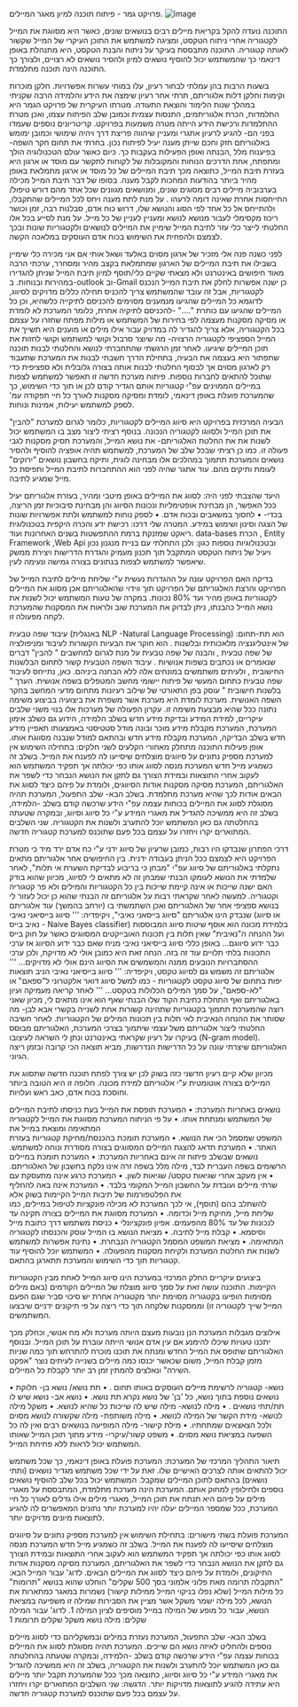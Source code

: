 
פרויקט גמר - פיתוח תוכנה למיון מאגר המיילים. 
![image](https://github.com/user-attachments/assets/8299e6fe-dd8e-4cc4-bf6e-bc7b5650d83e)


התוכנה נועדה להקל בקריאת מיילים רבים בנושאים שונים, כאשר היא מסווגת את המייל לקטגוריה אחרי ניתוח הטקסט, ומציגה למשתמש את התוכן העיקרי של המייל שקשור לאותה קטגוריה. 
התוכנה מתבססת בעיקר על ניתוח והבנת הטקסט, היא מתנהלת באופן דינאמי כך שהמשתמש יכול להוסיף נושאים למיון ולהסיר נושאים לא רצויים, ולצורך כך התוכנה הינה תוכנה מתלמדת.


בשעות הרבות בהן עמלתי לבחור רעיון, עלו במוחי עשרות אפשרויות. חלקן מוכרות וקימות וחלקן דלות אלגוריתם, תרתי אחר רעיון שימצה את הידע והלמידה הרבה שקניתי במהלך שנות הלימוד והוצאת התעודה.
מטרתו העיקרית של פרויקט הגמר היא התלמדות, הכרת אלגוריתמים, התנסות עצמית וכמובן שלב הפיתוח עצמו, ואכן מטרת ההתלמדות ורכישת הידע הייתה מטרה משמעות בפרויקט. 
קריטריונים נוספים שעמדו בפני הם- להגיע לרעיון אתגרי ומעניין שיהווה פריצת דרך ויהיה שימושי וכמובן ימומש באלגוריתם חזק וחכם שייתן מענה יעיל לפיתוח נכון.
בחרתי את תחום חקר השפה- בפיענוח מלל ,הבנתה ואופן הפעילות בעקבות כך.
כיום כאשר עולם הטכנולוגיה הולך ומתפתח, אחת הדרכים הנוחות והמקובלות של לקוחות
לתקשר עם מוסד או ארגון היא בעזרת תיבת המייל, כתוצאה מכך תיבת המיילים של כל
מוסד או ארגון מתמלאת באופן מהיר ביותר בהודעות המחכות לקבל מענה. בסופו של
דבר תיבת המייל מכילה בערבוביה מיילים רבים מסוגים שונים, ומנושאים מגוונים שכל
אחד מהם דורש טיפול/ התייחסות אחרת שאינה דומה לרעהו .
על מנת לתת מענה ויחס לכל המיילים שהתקבלו, ולהתייחס אל כל אחד לפי הסוג והנושא
שלו, דרוש כוח אדם, סבלנות רבה, זמן וכושר ריכוז מקסימלי לעבור מנושא לנושא ומעניין
לעניין של כל מייל.
על מנת לסייע בכל אלו החלטתי לייצר כלי עזר לתיבת המייל שימיין את המיילים לנושאים
ולקטגוריות שונות ובכך לצמצם ולהפחית את השימוש בכוח אדם העוסקים במלאכה הקשה.


לפני כשנה פנה אלי מזכיר של ארגון מסוים באלעד ושאל אותי אם אני מכירה כלי שימיין 
בשבילו את תיבת המיילים של הארגון שמתמלאת בקצב מהיר ומסחרר, ערכתי הרבה מאוד חיפושים באינטרנט ולא מצאתי שקיים כלי/תוסף למיון תיבת המייל שניתן להגדירו במהירות ובנוחות.
ב-outlook  וב-Gmail  כן ישנה אפשרות לחלק את תיבת המייל הנכנס לקטגוריות, אבל זה עובד שהמשתמש צריך להכניס תחילה כללים מדויקים לסיווג, לדוגמא כל המיילים שהגיעו מנמענים מסוימים להכניסם לתיקייה כלשהיא, וכן כל המיילים שהגיעו עם כותרת "...." -להכניסם לתיקיה אחרת, כלומר המערכת לא לומדת או מסיקה מסקנות מעצמה לפי בחירות של המשתמש או מילות מפתח שחזרו על עצמם בכל הקטגוריה, אלא צריך להגדיר לה במדויק עבור אילו מילים או מוענים היא תשייך את המייל הספציפי לקטגוריה הרצויה- מה שיוצר סרבול וקושי למשתמש וקושי לחזות את תוכן המיילים שיגיעו.
לאחר זמן הרגשתי שהתחברתי לנושא והחלטתי לבנות תוכנה שתפתור היא בעצמה את הבעיה, בתחילת הדרך חשבתי לבנות את המערכת שתעבוד רק לארגון מסוים אך לבסוף החלטתי לבנות אותה בצורה גלובלית ולא ספציפית כדי שתוכל להתאים לחברות נוספות.
פיתוח מערכת חדשה זו תאפשר למשתמש לצפות במיילים הממוינים עפ"י קטגוריות אותם
הגדיר קודם לכן או תוך כדי השימוש, כך שהמערכת פועלת באופן דינאמי, לומדת ומסיקה מסקנות לאורך כל חיי תפקודה עמ' לספק למשתמש יעילות, אמינות ונוחות.


הבעיה המרכזית בפרויקט היא סיווג המיילים לקטגוריות, כלומר לגרום למערכת "להבין" את תוכן המייל ולסווגו לקטגוריה הנכונה.
בנוסף רציתי ליצור מצב בו המשתמש יכול לשנות את את החלטת האלגוריתם- את נושא המייל, והמערכת תסיק מסקנות לגבי פעולה זו.
כמו כן רציתי שבכל שלב של המערכת, למשתמש תהיה אופציה להוסיף ולהסיר נושאים והמערכת תתמוך במהלכים אלו מבחינה לוגית, ותיקח בחשבון נושאים "ירוקים" לעומת ותיקים מהם.
עוד אתגר שהיה לפני הוא ההתחברות לתיבת המייל ותפיסת כל מייל שמגיע לתיבה.


היעד שהצבתי לפני היה:
לסווג את המיילים באופן מיטבי ומהיר, בעזרת אלגוריתם יעיל ככל האפשר, הן מבחינת אופטימליות ונכונות הסיווג והן מבחינת סיבוכיות זמן הריצה, בכדי-
•	לחסוך במשאבים ובכוח אדם.
•	לספק נוחות למשתמש ולתת אפשרויות שונות של הצגה וסינון ושימוש במידע.
המטרה שלי דרכו:
רכישת ידע והכרה היקפית בטכנולוגית ריאקט שמזנקת ברמת ההתפשטות בשנים האחרונות 
ועוד. data-bases הכרת , Entity Framework ,Web Api   ובטכנולוגיות נוספות כגון:
ולכן התחלתי עם בניית מנגנון נכון ויעיל של ניתוח הטקסט המתקבל תוך תכנון מעמיק והגדרת הדרישות ויצירת ממשק שיאפשר למשתמש לצפות בנתונים בצורה גמישה ונעימה לעין.

בדיקה האם הפרויקט עונה על ההגדרות נעשית ע"י שליחת מיילים לתיבת המייל של הפרויקט והרצת האלגוריתם של הפרויקט תוך ווידוי שהאלגוריתם אכן מסווג את המיילים לקטגוריות באופן מהיר ועד 80% נכונות. 
במקרה של טעות המשתמש יכול לשנות את נושא המייל כהבנתו, ניתן לבדוק את המערכת שוב ולראות את המסקנות שהמערכת לקחה מפעולה זו.


עיבוד שפה טבעית (באנגלית NLP -Natural Language Processing) :הוא תת-תחום של אינטליגנציה מלאכותית ובלשנות . הוא חוקר את הבעיות הקשורות לעיבוד ומניפולציה של שפה טבעית , והבנה של שפה טבעית על מנת לגרום למחשבים " להבין" דברים שנאמרים או נכתבים בשפות אנושיות . עיבוד השפה הטבעית קשור לתחום הבלשנות החישובית , ולעיתים משתמשים במונחים אלה ללא הבחנה ביניהם. 
כאן, נתייחס לעיבוד שפה טבעית כתחום המעשי של פיתוח יישומי מחשב המטפלים בשפה אנושית. 
הערך " בלשנות חישובית " עוסק בפן התאורטי של שילוב רעיונות מתחום מדעי המחשב בחקר השפה האנושית.
מערכת לומדת היא מערכת אשר משפרת את ביצועיה בביצוע משימה נתונה ככל שהיא מבצעת משימה זו.
עקרון הפעולה של מערכות אלו בנוי משני שלבים עיקריים, למידת המידע ובדיקת מידע חדש
בשלב הלמידה, הידוע גם כשלב אימון המערכת, המערכת מקבלת מידע מוכר ובונה מודל סטטיסטי באמצעותו תאפיין מידע חדש בשלב הבדיקה, 
המערכת מקבלת מידע חדש ובהתאם למודל שנבנה מסווגת אותו.
אופן פעילות התוכנה מתחלק מאחורי הקלעים לשני חלקים:
בתחילה השימוש אין למערכת מספיק נתונים על סיווגים מוצלחים שיסייעו לה לפענח את המייל. בשלב זה כשמגיע מייל חדש המערכת מנסה לסווג אותו כפי יכולתה אך תפקיד המשתמש הוא לעקוב אחרי התוצאות ובמידת הצורך גם לתקן את הנושא הנבחר כדי לשפר את האלגוריתם, המערכת מסיקה מסקנות אודות הסיווגים, ולומדת על פיהם כיצד לסווג את
הבאים אודות לכך שהיא מערכת מתלמדת.
בשלב הבא- שלב התפעול, המערכת תהיה מסוגלת לסווג את המיילים בכוחות עצמה עפ"י הידע שרכשה קודם בשלב -הלמידה, בשלב זה היא ממשיכה להגדיל את מאגרי המידע ע"י כל סיווג וסיווג, ובמקרה שטעתה בהחלטתה גם כאן המשתמש יוכל להתערב ולשנות את הקטגוריה.
שני השלבים המתוארים יקרו ויחזרו על עצמם בכל פעם שתוכנס למערכת קטגוריה חדשה.


דרכי הפתרון שנבדקו היו רבות, כמובן שרעיון של סיווג ידני ע"י כח אדם ירד מיד כי מטרת הפרויקט היא לצמצם ככל הניתן בעבודה ידנית.
בין החיפושים אחר אלגוריתם מתאים נתקלתי באלגוריתם של סיווג עפ"י "מבחן כי בריבוע לבדיקת השערת אי תלות", לאחר שלמדתי את הנושא לעומקו הבנתי שמבחן זה לא מתאים לי לסיווג, מכיוון שהוא בודק האם ישנה שייכות או אינה קיימת שייכות בין כל הקטגוריות והמילים ולא פר קטגוריה וקטגוריה.
למעשה לאחר שקראתי רבות על אלגוריתם זה הבנתי שהוא כן יכול לעזור לי בנושא ספציפי אחר של האלגוריתם ואכן השתמשתי בו (יורחב בהמשך) 
עוד אלגוריתם שנבדק הינו אלגוריתם "סיווג בייסאני נאיבי", ויקיפדיה:
''' סיווג בייסיאני נאיבי (או סיווג נאיב בייס - Naive Bayes classifier) בלמידת מכונה הוא אוסף שיטות סיווג המבוססות על חוק בייס‎ ועל ההנחה ה"נאיבית" שאין תלות בין תכונות האובייקטים המסווגים כאשר כבר ידוע סיווגם...
באופן כללי סיווג בייסיאני נאיבי מניח שאם כבר ידוע הסיווג אז ערכי התכונות בלתי תלויים עוד זה בזה. הנחה זאת היא כמובן אולי לא מדויקת, ולכן ערכי ההסתברויות הנובעים ממנה והמשמשים את הסיווג הינם אולי לא מדויקים... '''
אלגוריתם זה משמש גם לסיווג טקסט, ויקיפדיה:
''' סיווג בייסיאני נאיבי הניב תוצאות יפות בתחום של סיווג טקסט לקטגוריות - כמו למשל סיווג דואר אלקטרוני ל"ספאם" או "לא-ספאם", על סמך המילים הכלולות בטקסט... '''
לאחר קריאה מעמיקה ועיון באלגוריתם ואף התחלת כתיבת הקוד שלו הבנתי שאף הוא אינו מתאים לי, מכיון שאני רוצה שהמערכת תתמוך בקטגוריות שתהינה קשורות אחת לשנייה בקשרי אבא לבן- מה שסותר את ההנחה הנאיבית לאי תלות בין תכונות המילים של הקטגוריות.
לאחר חשיבה החלטתי ליצור אלגוריתם משל עצמי שיתמוך בצרכי המערכת, האלגוריתם מבוסס בעיקרו על רעיון שקראתי באינטרנט ונתן לי השראה לעיצובו (N-gram model).
האלגוריתם שיצרתי עונה על כל הדרישות הנדרשות, מביא תוצאה הכי קרובה ובזמן ריצה הגיוני. 

מכיוון שלא קיים רעיון חדשני כזה בשוק לכן יש צורך לפתח תוכנה חדשה שתסווג את המיילים בצורה אוטומטית ע"י אלגוריתם למידת מכונה.
חלופה זו היא הטובה ביותר וחוסכת בכוח אדם, כאב ראש ועלויות.



נושאים באחריות המערכת:
   •   המערכת תופסת את המייל בעת כניסתו לתיבת המיילים של המשתמש ומנתחת אותו.
•      על פי הניתוח המערכת מסווגת את המייל לקטגוריה המתאימה ומוצאת במייל את   
        המשפט שמסמל הכי את הנושא.
•      המערכת תומכת בהכנסת/מחיקת קטגוריות בעזרת האתר.
 •     המערכת תדאג להצגת המיילים המסווגים בצורה מסודרת ונוחה למשתמש.
נושאים שבשלב פיתוח זה אינם באחריות המערכת:
  •  המערכת תומכת במיילים הרשומים בשפה העברית לבד, מילה מלל בשפה זרה אינו נלקח 
      בחשבון של האלגוריתם.
•    אין מעקב אחרי שגיאות טקסט/ שגיאות לשון.
  •  המערכת כרגע אינה מתעסקת עם שרתי מיילים ועובדת על החשבון המייל המקומי בלבד.
•    המערכת אינה באה להחליף את הפלטפורמות של תיבות המייל הקיימות בשוק אלא  
     להשתלב בהם (תוסף), אי לכך המערכת לא מכילה פונקציות לטיפול במיילים, כמו   
     שליחת מייל, מחיקת מייל וכדומה.
•    המערכת מסווגת את המיילים בצורה תקינה עד לנכונות של עד 80% מהפעמים.
אפיון פונקציונלי
•      כניסת משתמש דרך כתובת מייל וסיסמא.
•      קבלת מייל לתיבה.
 •     מציאת הנושא בו המייל עוסק והכנסתו לקטגוריה המתאימה.
•      מציאת המשפט המסמל הקטגוריה הנבחרת.
•      נתינת אפשרות למשתמש לשנות את החלטת המערכת ולקיחת מסקנות מהפעולה.
•      המשתמש יוכל להוסיף עוד קטגוריות תוך כדי השימוש והמערכת תתארגן בהתאם.

ביצועים עיקריים
החלק המרכזי במערכת הינו סיווג המייל לאחת מבין הקטגוריות הקיימות.
התוכנה עושה זאת על סמך סיווג מוצלח של המיילים הקודמים (באם מילים מסוימות הופיעו בקטגוריה מסוימת יותר מקטגוריה אחרת יש סיכוי סביר שגם הפעם המייל שייך לקטגוריה זו) וממסקנות שלקחה תוך כדי ריצה על פי תיקונים ידניים שיבצעו המשתמשים.

אילוצים
מגבלות המערכת הנן נובעות מעצם היותה מערכת ולא מח אנושי, וכחלק מכך יתכנו טעויות שיכלו להימנע אם עין אדם אנושי הייתה עוברת על תוכן המייל.
ובנוסף האלגוריתם שתופס את המייל החדש ומנתח את תוכנו מוכרח להתרחש תוך כמה שניות מזמן קבלת המייל, משום שכאשר יכנסו כמה מיילים בשנייה לעיתים נוצר "אפקט השירה" ונאלצים להמתין זמן רב יותר לקבלת כל המיילים.

•	נושא- קטגוריה לרשימת מיילים העוסקים באותו תחום .
•	תת נושא/ נושא בן- חלוקת נושאים נוספת בתוך נושא, כל 'בן' של נושא נקרא תת נושא.
•	נושא אב- נושא שיש לו תת/תתי נושאים .
•	מילה לנושא- מילה שיש לה שייכות כל שהיא לנושא.
•	משקל מילה לנושא- מידת הקשר של המילה לנושא.
•	מילה משותפת- מילה שקשורה לנושא מסוים ולכל הצאצאים שמתחתיו.
•	מילת קישור- מילה המופיעה בנושאים רבים ואין לה כל השפעה במציאת נושא מסוים.
•	משפט קשור/עיקרי- מידע מתוך תוכן המייל שאותו המשתמש יכול לראות ללא פתיחת המייל.

תיאור התהליך המרכזי של המערכת:
המערכת פועלת באופן דינאמי, כך שכל משתמש יכול להתאים אותה לצרכים האישיים שלו. זאת על ידי שכל משתמש מגדיר נושאים (ותתי נושאים) בהתאם לתוכן המיילים שמקבל. 
המשתמש יכול בכל שלב להוסיף נושאים נוספים ולחילופין למחוק אותם.
המערכת הינה מערכת מתלמדת, המתבססת על מאגרי מילים על פיהם היא תנתח את תוכן המייל, מאגרי מילים אילו גדלים לאורך כל חיי המערכת, ככל שמספר המיילים יעלה יהיו למערכת יותר נתונים המאפשרים לה להגיע לתוצאות מיונים מדויקים יותר.

המערכת פועלת בשתי מישורים:
בתחילת השימוש אין למערכת מספיק נתונים על סיווגים מוצלחים שיסייעו לה לפענח את המייל. בשלב זה כשמגיע מייל חדש המערכת מנסה לסווג אותו כפי יכולתה אך תפקיד המשתמש הוא לעקוב אחרי התוצאות ובמידת הצורך גם לתקן את הנושא הנבחר כדי לשפר את האלגוריתם, המערכת מסיקה מסקנות אודות התיקונים, ולומדת על פיהם כיצד לסווג את
המיילים הבאים.
לדוג' עבור המייל הבא:
"התקבלה תרומה מאת פלוני אלמוני בסך 500 שקלים" הוחלט שהוא בנושא "תרומות"
כל מילות המייל (שלא נפלו בניקוי המייל ממילות קישור) נשמרות במאגר כמתארות את הנושא, לכל מילה ישמר משקל אשר מציין את הסבירות שמילה זו משפיעה במציאת הנושא, עבור כל מופע של המילה במייל מוסיפים לציון המילה 1.
לדוג' עבור המילה שקלים:
מילה	נושא 	משקל
שקלים	תרומות	1

בשלב הבא- שלב התפעול, המערכת נעזרת במילים ובמשקליהם כדי לסווג מיילים נוספים ולהחליט לאיזה נושא הם שייכים.
המערכת תהיה מסוגלת לסווג את המיילים בכוחות עצמה עפ"י הידע שרכשה קודם בשלב -הלמידה, ובמקרה שטעתה בהחלטתה גם כאן המשתמש יוכל להתערב ולשנות את הקטגוריה, בשלב זה היא ממשיכה להגדיל את מאגרי המידע ע"י כל סיווג וסיווג, כתוצאה מכך ככל שהמערכת תקבל יותר מיילים היא עתידה להגיע לתוצאות מדויקות יותר.
הדגשה:
שני השלבים המתוארים יקרו ויחזרו על עצמם בכל פעם שתוכנס למערכת קטגוריה חדשה.

